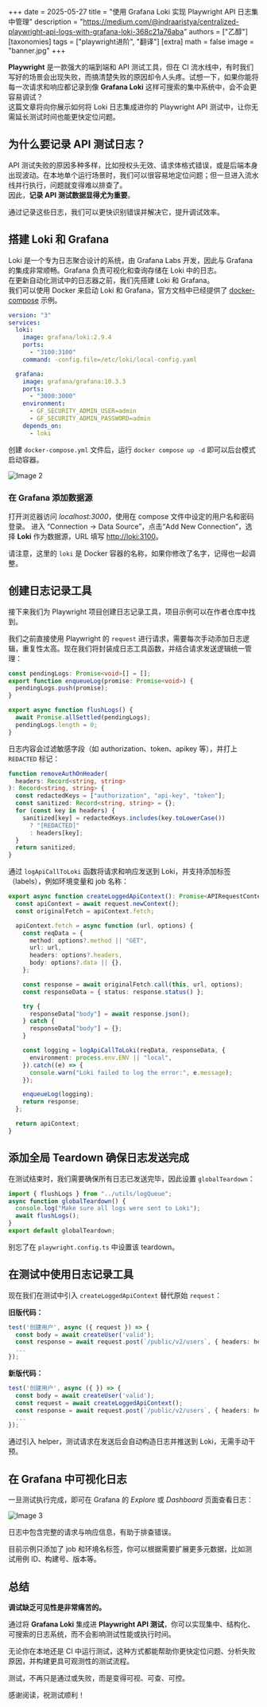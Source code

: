 +++
date = 2025-05-27
title = "使用 Grafana Loki 实现 Playwright API 日志集中管理"
description = "https://medium.com/@indraaristya/centralized-playwright-api-logs-with-grafana-loki-368c21a76aba"
authors = ["乙醇"]
[taxonomies]
tags = ["playwright进阶", "翻译"]
[extra]
math = false
image = "banner.jpg"
+++

**Playwright** 是一款强大的端到端和 API 测试工具，但在 CI 流水线中，有时我们写好的场景会出现失败，而搞清楚失败的原因却令人头疼。试想一下，如果你能将每一次请求和响应都记录到像 **Grafana Loki** 这样可搜索的集中系统中，会不会更容易调试？  
这篇文章将向你展示如何将 Loki 日志集成进你的 Playwright API 测试中，让你无需延长测试时间也能更快定位问题。

## 为什么要记录 API 测试日志？

API 测试失败的原因多种多样，比如授权头无效、请求体格式错误，或是后端本身出现波动。在本地单个运行场景时，我们可以很容易地定位问题；但一旦进入流水线并行执行，问题就变得难以排查了。  
因此，**记录 API 测试数据显得尤为重要**。

通过记录这些日志，我们可以更快识别错误并解决它，提升调试效率。

## 搭建 Loki 和 Grafana

Loki 是一个专为日志聚合设计的系统，由 Grafana Labs 开发，因此与 Grafana 的集成非常顺畅。Grafana 负责可视化和查询存储在 Loki 中的日志。  
在更新自动化测试中的日志器之前，我们先搭建 Loki 和 Grafana。  
我们可以使用 Docker 来启动 Loki 和 Grafana，官方文档中已经提供了 [docker-compose](https://grafana.com/docs/loki/latest/setup/install/docker/) 示例。

```yaml
version: "3"
services:
  loki:
    image: grafana/loki:2.9.4
    ports:
      - "3100:3100"
    command: -config.file=/etc/loki/local-config.yaml

  grafana:
    image: grafana/grafana:10.3.3
    ports:
      - "3000:3000"
    environment:
      - GF_SECURITY_ADMIN_USER=admin
      - GF_SECURITY_ADMIN_PASSWORD=admin
    depends_on:
      - loki
```

创建 `docker-compose.yml` 文件后，运行 `docker compose up -d` 即可以后台模式启动容器。

![Image 2](img/1750994862.2839621*G7dZWO2dVunvpaQnZMEGVg.png)

### 在 Grafana 添加数据源

打开浏览器访问 _localhost:3000_，使用在 compose 文件中设定的用户名和密码登录。
进入 “Connection → Data Source”，点击“Add New Connection”，选择 **Loki** 作为数据源，URL 填写 [http://loki:3100](http://loki:3100)。

请注意，这里的 `loki` 是 Docker 容器的名称，如果你修改了名字，记得也一起调整。

## 创建日志记录工具

接下来我们为 Playwright 项目创建日志记录工具，项目示例可以在作者仓库中找到。

我们之前直接使用 Playwright 的 `request` 进行请求，需要每次手动添加日志逻辑，重复性太高。现在我们将封装成日志工具函数，并结合请求发送逻辑统一管理：

```ts
const pendingLogs: Promise<void>[] = [];
export function enqueueLog(promise: Promise<void>) {
  pendingLogs.push(promise);
}

export async function flushLogs() {
  await Promise.allSettled(pendingLogs);
  pendingLogs.length = 0;
}
```

日志内容会过滤敏感字段（如 authorization、token、apikey 等），并打上 `REDACTED` 标记：

```ts
function removeAuthOnHeader(
  headers: Record<string, string>
): Record<string, string> {
  const redactedKeys = ["authorization", "api-key", "token"];
  const sanitized: Record<string, string> = {};
  for (const key in headers) {
    sanitized[key] = redactedKeys.includes(key.toLowerCase())
      ? "[REDACTED]"
      : headers[key];
  }
  return sanitized;
}
```

通过 `logApiCallToLoki` 函数将请求和响应发送到 Loki，并支持添加标签（labels），例如环境变量和 job 名称：

```ts
export async function createLoggedApiContext(): Promise<APIRequestContext> {
  const apiContext = await request.newContext();
  const originalFetch = apiContext.fetch;

  apiContext.fetch = async function (url, options) {
    const reqData = {
      method: options?.method || "GET",
      url: url,
      headers: options?.headers,
      body: options?.data || {},
    };

    const response = await originalFetch.call(this, url, options);
    const responseData = { status: response.status() };

    try {
      responseData["body"] = await response.json();
    } catch {
      responseData["body"] = {};
    }

    const logging = logApiCallToLoki(reqData, responseData, {
      environment: process.env.ENV || "local",
    }).catch((e) => {
      console.warn("Loki failed to log the error:", e.message);
    });

    enqueueLog(logging);
    return response;
  };

  return apiContext;
}
```

## 添加全局 Teardown 确保日志发送完成

在测试结束时，我们需要确保所有日志已发送完毕，因此设置 `globalTeardown`：

```ts
import { flushLogs } from "../utils/logQueue";
async function globalTeardown() {
  console.log("Make sure all logs were sent to Loki");
  await flushLogs();
}
export default globalTeardown;
```

别忘了在 `playwright.config.ts` 中设置该 teardown。

## 在测试中使用日志记录工具

现在我们在测试中引入 `createLoggedApiContext` 替代原始 `request`：

**旧版代码：**

```ts
test('创建用户', async ({ request }) => {
  const body = await createUser('valid');
  const response = await request.post(`/public/v2/users`, { headers: header, data: body });
  ...
});
```

**新版代码：**

```ts
test('创建用户', async ({ }) => {
  const body = await createUser('valid');
  const request = await createLoggedApiContext();
  const response = await request.post(`/public/v2/users`, { headers: header, data: body });
  ...
});
```

通过引入 helper，测试请求在发送后会自动构造日志并推送到 Loki，无需手动干预。

## 在 Grafana 中可视化日志

一旦测试执行完成，即可在 Grafana 的 _Explore_ 或 _Dashboard_ 页面查看日志：

![Image 3](img/1750994864.8593591*9wg4j-5c53BI-6Kw3hKb_g.png)

日志中包含完整的请求与响应信息，有助于排查错误。

目前示例只添加了 job 和环境名标签，你可以根据需要扩展更多元数据，比如测试用例 ID、构建号、版本等。

## 总结

**调试缺乏可见性是非常痛苦的。**

通过将 **Grafana Loki** 集成进 **Playwright API 测试**，你可以实现集中、结构化、可搜索的日志系统，而不会影响测试性能或执行时间。

无论你在本地还是 CI 中运行测试，这种方式都能帮助你更快定位问题、分析失败原因，并构建更具可观测性的测试流程。

测试，不再只是通过或失败，而是变得可视、可查、可控。

感谢阅读，祝测试顺利！
